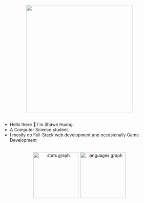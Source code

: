 <div align="center">
  <img height="350" src="https://pbs.twimg.com/media/ExlKcKxWYAM3eoW.jpg"/>
</div>
<br>
<div>
  <ul>
    <li>Hello there 👋 I'm Shawn Huang.</li>
    <li>A Computer Science student.</li>
    <li>I mostly do Full-Stack web development and occasionally Game Development</li>
  </ul>
</div>
<br>
<div align="center">
  <img src="https://github-readme-stats.vercel.app/api?username=Mutton9558&hide_title=false&hide_rank=false&show_icons=true&include_all_commits=true&count_private=true&disable_animations=false&theme=dracula&locale=en&hide_border=false&order=1" height="150" alt="stats graph" />
  <img src="https://github-readme-stats.vercel.app/api/top-langs?username=Mutton9558&locale=en&hide_title=false&layout=compact&card_width=320&langs_count=5&theme=dracula&hide_border=false&order=2" height="150" alt="languages graph"  />
</div>
